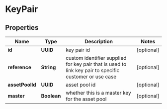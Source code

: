 

# KeyPair


## Properties

| Name | Type | Description | Notes |
|------------ | ------------- | ------------- | -------------|
|**id** | **UUID** | key pair id |  [optional] |
|**reference** | **String** | custom identifier supplied for key pair that is used to link key pair to specific customer or use case |  [optional] |
|**assetPoolId** | **UUID** | asset pool id |  [optional] |
|**master** | **Boolean** | whether this is a master key for the asset pool |  [optional] |



